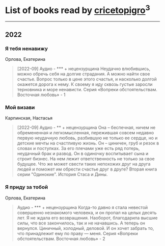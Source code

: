 # List of books read by [cricetopigro](http://vk.com/id189877867)<sup>3</sup>
---

## 2022

### Я тебя ненавижу
Орлова, Екатерина
> [2022-09] Аудио - *** + нецензурщина
> Неудачно влюбившись, можно обречь себя на долгие страдания. А можно найти свое счастье. Вопрос только в цене этого счастья, и насколько долгой окажется дорога к нему. К своему я иду сквозь густые заросли терновника и море ненависти.
> Серия «Вопреки обстоятельствам. Восточная любовь» - 1


### Мой визави
Карпинская, Настасья
> [2022-09] Аудио - ** + нецензурщина
> Она – беспечная, ничем не обремененная и легкомысленная, пережившая совсем недавно первую неудачную любовь, разбившую не только ее сердце, но и детские мечты на счастливую жизнь. Он – циничен, груб и резок в словах и поступках. За его плечами уже есть ряд потерь, неудачный брак и развод. Он в одиночку воспитывает сына и строит бизнес. На нем лежит ответственность не только за свое будущее. Что же может свести таких непохожих друг на друга людей и поможет им обрести счастье друг в друге? Вторая книга серии "Одинокие". История Стаса и Дины.


### Я приду за тобой
Орлова, Екатерина
> Аудио - *** + нецензурщина
> Когда-то давно я стала невестой совершенно незнакомого человека, и он пропал на целых десять лет. Я не ждала его возвращения. Наоборот, благодарила высшие силы, что все закончилось, так и не начавшись. А теперь он вернулся. Циничный, холодный, деловой. И он хочет забрать то, что принадлежит ему по праву — меня.
> Серия «Вопреки обстоятельствам. Восточная любовь» - 2



